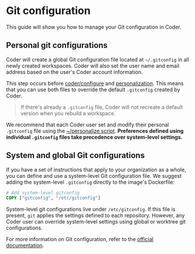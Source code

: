 # Git configuration

This guide will show you how to manage your Git configuration in Coder.

## Personal git configurations

Coder will create a global Git configuration file located at `~/.gitconfig` in
all newly created workspaces. Coder will also set the user name and email
address based on the user's Coder account information.

This step occurs before [coder/configure](images/../../../images/configure.md)
and [personalization](../../workspaces/personalization.md). This means that you
can use both files to override the default `.gitconfig` created by Coder.

> If there's already a `.gitconfig` file, Coder will not recreate a default
> version when you rebuild a workspace.

We recommend that each Coder user set and modify their personal `.gitconfig`
file using the [~/personalize script](../../workspaces/personalization.md).
**Preferences defined using individual `.gitconfig` files take precedence over
system-level settings.**

## System and global Git configurations

If you have a set of instructions that apply to your organization as a whole,
you can define and use a system-level Git configuration file. We suggest adding
the system-level `.gitconfig` directly to the image's Dockerfile:

```Dockerfile
# Add system-level gitconfig
COPY ["gitconfig", "/etc/gitconfig"]
```

System-level git configurations live under `/etc/gitconfig`. If this file is
present, `git` applies the settings defined to each repository. However, any
Coder user can override system-level settings using global or worktree git
configurations.

For more information on Git configuration, refer to the
[official documentation](https://git-scm.com/docs/git-config).
